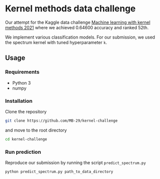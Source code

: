# Kernel methods data challenge


Our attempt for the Kaggle data challenge [Machine learning with kernel methods 2021](https://www.kaggle.com/c/machine-learning-with-kernel-methods-2021/) where we achieved 0.64600 accuracy and ranked 52th.

We implement various classification models. For our submission, we used the spectrum kernel with tuned hyperparameter `k`. 

## Usage

### Requirements
* Python 3
* numpy

### Installation

Clone the repository
```bash
git clone https://github.com/MB-29/kernel-challenge
```
and move to the root directory

```bash
cd kernel-challenge
```

### Run prediction

Reproduce our submission by running the script `predict_spectrum.py`
```bash
python predict_spectrum.py path_to_data_directory

```

